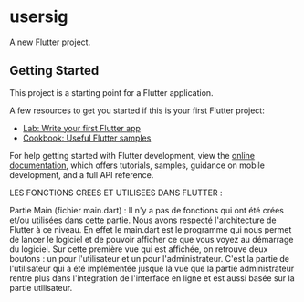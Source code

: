 # usersig

A new Flutter project.

## Getting Started

This project is a starting point for a Flutter application.

A few resources to get you started if this is your first Flutter project:

- [Lab: Write your first Flutter app](https://docs.flutter.dev/get-started/codelab)
- [Cookbook: Useful Flutter samples](https://docs.flutter.dev/cookbook)

For help getting started with Flutter development, view the
[online documentation](https://docs.flutter.dev/), which offers tutorials,
samples, guidance on mobile development, and a full API reference.

LES FONCTIONS CREES ET UTILISEES DANS FLUTTER :

  Partie Main (fichier main.dart) : 
    Il n'y a pas de fonctions qui ont été crées et/ou utilisées dans cette partie. Nous avons respecté l'architecture de Flutter à ce niveau. 
    En effet le main.dart est le programme qui nous permet de lancer le logiciel et de pouvoir afficher ce que vous voyez au démarrage du logiciel.
    Sur cette première vue qui est affichée, on retrouve deux boutons :  un pour l'utilisateur et un pour l'administrateur. C'est la partie de l'utilisateur qui a été
    implémentée jusque là vue que la partie administrateur rentre plus dans l'intégration de l'interface en ligne et est aussi basée sur la partie utilisateur.
